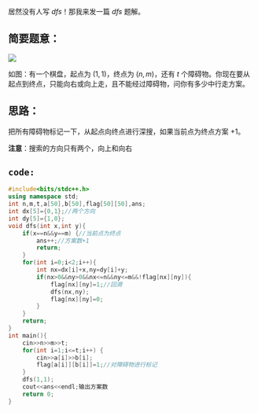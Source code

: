 居然没有人写 $dfs$！那我来发一篇 $dfs$ 题解。

## 简要题意：
![](https://img.atcoder.jp/joi2007yo/route-fig1.png)

如图：有一个棋盘，起点为 $(1,1)$，终点为 $(n,m)$，还有 $t$ 个障碍物。你现在要从起点到终点，只能向右或向上走，且不能经过障碍物，问你有多少中行走方案。

## 思路：
把所有障碍物标记一下，从起点向终点进行深搜，如果当前点为终点方案 $+1$。

**注意**：搜索的方向只有两个，向上和向右

## $\texttt{code:}$
```cpp
#include<bits/stdc++.h>
using namespace std;
int n,m,t,a[50],b[50],flag[50][50],ans;
int dx[5]={0,1};//两个方向
int dy[5]={1,0};
void dfs(int x,int y){
	if(x==n&&y==m) {//当前点为终点
		ans++;//方案数+1
		return;
	}
	for(int i=0;i<2;i++){
		int nx=dx[i]+x,ny=dy[i]+y;
		if(nx>0&&ny>0&&nx<=n&&ny<=m&&!flag[nx][ny]){
			flag[nx][ny]=1;//回溯
			dfs(nx,ny);
			flag[nx][ny]=0;
		}
	}
	return;
}
int main(){
	cin>>n>>m>>t;
	for(int i=1;i<=t;i++) {
		cin>>a[i]>>b[i];
		flag[a[i]][b[i]]=1;//对障碍物进行标记
	}
	dfs(1,1);
	cout<<ans<<endl;输出方案数
	return 0;
}
```